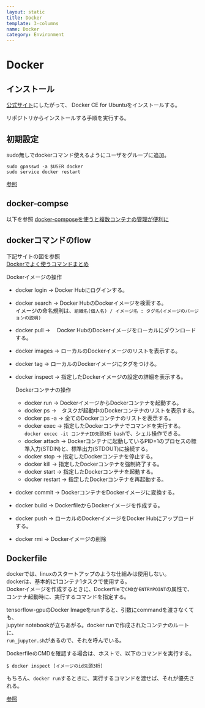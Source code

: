 ```yaml
---
layout: static
title: Docker
template: 3-columns
name: Docker
category: Environment
---
```


# Docker

## インストール

[公式サイト](https://docs.docker.com/install/linux/docker-ce/ubuntu/)にしたがって、
Docker CE for Ubuntuをインストールする。

リポジトリからインストールする手順を実行する。

## 初期設定

sudo無しでdockerコマンド使えるようにユーザをグループに追加。

```
sudo gpasswd -a $USER docker
sudo service docker restart
```
[参照](https://qiita.com/t2kmt/items/b3be56d4df5f80c555af#2-dockerインストール)

## docker-compse

以下を参照
[docker-composeを使うと複数コンテナの管理が便利に](https://qiita.com/y_hokkey/items/d51e69c6ff4015e85fce)

## dockerコマンドのflow

下記サイトの図を参照  
[Dockerでよく使うコマンドまとめ](https://morizyun.github.io/docker/about-docker-command.html)

Dockerイメージの操作
- docker login  -> Docker Hubにログインする。
- docker search  -> Docker HubのDockerイメージを検索する。  
イメージの命名規則は、`組織名(個人名) / イメージ名 : タグ名(イメージのバージョンの説明)`
- docker pull  ->　 Docker HubのDockerイメージをローカルにダウンロードする。
- docker images  -> ローカルのDockerイメージのリストを表示する。
- docker tag  -> ローカルのDockerイメージにタグをつける。
- docker inspect  -> 指定したDockerイメージの設定の詳細を表示する。

  Dockerコンテナの操作
  - docker run -> DockerイメージからDockerコンテナを起動する。
  - docker ps  ->　タスクが起動中のDockerコンテナのリストを表示する。
  - docker ps -a  -> 全てのDockerコンテナのリストを表示する。
  - docker exec  -> 指定したDockerコンテナでコマンドを実行する。
  `docker excec -it コンテナID先頭3桁 bash`で、シェル操作できる。
  - docker attach  -> Dockerコンテナに起動しているPID=1のプロセスの標準入力(STDIN)と、標準出力(STDOUT)に接続する。
  - docker stop  -> 指定したDockerコンテナを停止する。
  - docker kill  -> 指定したDockerコンテナを強制終了する。
  - docker start  -> 指定したDockerコンテナを起動する。
  - docker restart  -> 指定したDockerコンテナを再起動する。

- docker commit -> DockerコンテナをDockerイメージに変換する。
- docker build -> DockerfileからDockerイメージを作成する。
- docker push -> ローカルのDockerイメージをDocker Hubにアップロードする。
- docker rmi  -> Dockerイメージの削除


## Dockerfile

dockerでは、linuxのスタートアップのような仕組みは使用しない。  
dockerは、基本的に1コンテナ1タスクで使用する。  
Dockerイメージを作成するときに、Dockerfileで`CMD`か`ENTRYPOINT`の属性で、  
コンテナ起動時に、実行するコマンドを指定する。

tensorflow-gpuのDocker Imageをrunすると、引数にcommandを渡さなくても、  
jupyter notebookが立ちあがる。docker runで作成されたコンテナのルートに、  
`run_jupyter.sh`があるので、それを呼んでいる。

DockerfileのCMDを確認する場合は、ホストで、以下のコマンドを実行する。
```
$ docker inspect [イメージのid先頭3桁]
```

もちろん、`docker run`するときに、実行するコマンドを渡せば、それが優先される。

[参照](https://qiita.com/hihihiroro/items/d7ceaadc9340a4dbeb8f)
